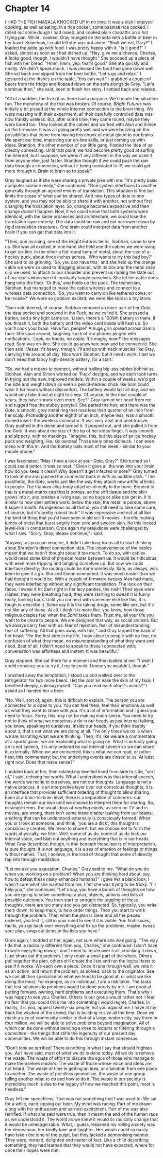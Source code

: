 
# Chapter 14 
I HAD THE FISH MASALA KNOCKED UP in no time. It was a dish I enjoyed cooking, as well as eating. In a rice cooker, some basmati rice cooked. I rolled out some dough I had mixed, and cooked plain chapattis on a hot frying pan. While I cooked, Gray lounged on the sofa with a bottle of beer in her hand. Somehow, I could tell she was not alone. "Shall we eat, Gray?" I loaded the table up with food. I was pretty happy with it. "Is it good?" I asked, almost as soon as I had dished up. "Hey, give me a chance, Charles, it looks good, though, I wouldn't have thought." She scooped up a piece of fish with her bread. "Hmm, hmm, yep, that's good." She ate quickly and neatly. We didn't speak much. I was pleased the food had gone down well. She sat back and sipped from her beer bottle. "Let's go and relax." I gestured at the dishes on the table, "this can wait." I grabbed a couple of beers from the fridge and flopped down on the sofa alongside Gray. "Let's continue then," she said, keen to finish her story. I settled back and relaxed. 

"All of a sudden, the five of us there had a purpose. We'd made the situation fun. The monotony of the trial was broken. Of course, *Bright Futures* was initially a bit pissed at the whole Internet connection to the brain thing. We were messing with their experiment; all their carefully controlled data was now frankly useless. But, after some time, they came round, maybe they were bored too. They looked at the cables and worked with Alan and Simon on the firmware. It was all going pretty well and we were buzzing on the possibilities that came from having this chunk of metal glued to our brains. We spent our time, improving our on-line skills, or just coming up with ideas. Brandon, the other member of our little gang, floated the idea of us directly connecting. Until that point, we had become pretty good at surfing the Internet, but I suppose, we weren't any different in the way we used it from anyone else, just faster. Brandon thought if we could push the raw data through a connection, without it being translated to IP, we could get more through it. Brain to brain so to speak." 

Gray laughed as if she were sharing a private joke with me. "It's pretty basic computer science really," she continued. "One system interfaces to another generally through an agreed means of translation. This situation is fine but limits the scope of what can be shared. Add new types of data to one system, and you may not be able to share it with another, not without first changing the translation layer. So, change becomes expensive and then change doesn't happen. Now, if we could know that both systems were identical, with the same processes and architecture, we could lose the translation layer entirely. The data could be raw and not narrowed down by rigid translation structures. One brain could interpret data from another brain if you can get that data into it.

"Then, one morning, one of the *Bright Futures* techs, Siobhan, came to see us. She was all excited, in one hand she held one the cables we were using to get on-line. In the other a flat round lump of metal, about the size of a hockey puck, about three inches across. 'Who wants to try this bad boy?' She said to us grinning. 'So, you can have this,' and she held up the orange cable we were so used to dragging around, with its box and the metal snap clip we used, to attach to our shoulder and prevent us ripping the Gate out of our skulls when we did inevitably tangle ourselves. She let the cable ends hang onto the floor. 'Or this,' and holds up the puck. The technician, Siobhan, had managed to make the cable wireless and connect to a wireless data connection. 'So, you want to carry on like tethered cows, or be mobile?' We were so goddam excited; we were like kids in a toy store.

"Sam volunteered, of course. Siobhan removed an inner part of her *Gate*, the data socket and screwed in the *Puck*, as we called it. She pressed a button, and a tiny light came on. 'Listen, there's a 100Wh battery in there. If you thrash it, both the battery and the video card inside will heat up. So you'll cook your brain. Have fun, people!' A huge grin spread across Sam's face. She spun around, laughing. Each of our phones pinged with notifications. *'Look, no hands, no cable. It's magic, mom!'* the messages read. Sam was on-line. She could go anywhere now and be connected. She then said, 'Jesus it's heavy, though. I'll end up with neck muscles like Gray, carrying this around all day. Nice work Siobhan, but it needs work. I bet we don't need that fancy high-density battery, for a start.'

"So, we had a means to connect, without trailing big-ass cables behind us. Siobhan, Alan and Simon worked on 'Puck' designs, and we each took turns in trying out the new, improved models. Within a couple of weeks, we'd got the size and weight down so even a pencil-necked chick like Sam could wear it for hours without discomfort. The battery would last all day, and we would only take it out at night to sleep. Of course, in the next couple of years, they have shrunk even more. See?" Gray turned her head from me and tugged free the stubby ponytail. She parted the hair, and there was the *Gate*, a smooth, grey metal ring that rose less than quarter of an inch from her scalp. Protruding another eighth of an inch, maybe less, was a smooth domed insert: the wireless connector. It was very neat and unobtrusive. Gray pushed in the dome and turned it. It popped out, and she pulled it from the *Gate*. It was about the size of the tip of her index finger. It was smooth and slippery, with no markings. "Imagine, this, but the size of an ice hockey puck and weighing, like, six ounces! Those early ones did suck. I can even sleep with this in. And the battery lasts most of the week - similar to your mobile phone."

I was fascinated. "May I have a look at your *Gate*, Gray?" She turned so I could see it better. It was so neat. "Given it goes all the way into your brain, how do you keep it clean? Why doesn't it get infected or sore?" Gray turned to look at me and pushed the connector back in with an audible click. "The prosthetic, the *Gate*, works just like the way they attach new artificial limbs to people. The titanium alloy body attaches directly to the bone. Bonded to that is a metal-matrix cap that is porous, so the soft tissue and the skin grows into it, and creates a living seal, so no bugs or alike can get in. It is similar to how deer antlers work: below the skin, the metal is porous, above it super smooth. As ingenious as all that is, you still need to take some care, of course, but it's pretty robust tech." It was impressive and not at all like the kind of thing that you'd have seen in old sci-fi movies - horrific looking lumps of metal that burst angrily from sore and swollen skin. No this looked jewel-like in comparison. Once again my prejudices were challenged by what I saw. "Sorry, Gray, please continue," I said.

"Anyway, as you can imagine, it didn't take long for us all to start thinking about Brandon's direct connection idea. The inconvenience of the cables meant that we hadn't thought about it too much. To do so, with cables would need some kind of physical router between us. It would be ridiculous, with even more tripping and tangling ourselves up. But now we could interface directly; the routing could be done wirelessly. Sam, as always, was keen to give it a go. She and Simon connected. It was much easier than we had thought it would be. With a couple of firmware tweaks Alan had made, they were interfacing without any significant translation. The look on their faces. I swear it hit Sam right in her lacy panties, the rush! Their eyes were dilated, they were breathing hard, they were starting to sweat! It is funny really, looking back. Until you connect with someone else like this, it is tough to describe it. Some say it is like taking drugs, some like sex, but it's not like any of these. At all. I think it is more like, you know, how those religious crazies feel when the *Spirit* takes them. Trust me, all your life you want to be close to people. We are designed that way, as social animals. But we always carry fear with us: fear of rejection; fear of misunderstanding; fear of suffering. All that goes away with this," and Gray tapped the back of her head. "For the first time in my life, I was close to people with no fear, no confusion of what they mean, no misunderstanding of what they want and need. Best of all, I didn't need to speak to those I connected with; conversation was effortless and instant. It was beautiful."

Gray stopped. She sat there for a moment and then looked at me. "I wish I could convince you to try it, I really could. I know you wouldn't, though."

I brushed away the temptation, I stood up and walked over to the refrigerator for two more beers. I let the cool air ease the skin of my face. I breathed deeply, calming myself. "Can you read each other's minds?" I asked as I handed her a beer.

"No. Well, sort of, again, this is difficult to explain. The person you are connected to is open to you. You can feel them, feel their emotions as well as what they want to share with you. It's a lot of information and I guess you need to focus. Sorry, this may not be making much sense. You need to try not to think of what we consciously do in our heads as just internal talking, you know, speaking to ourselves, inside our heads. If you think deeply about it, that's not what we are doing at all. The only times we do is when we are narrating what we are thinking. Then, it's like we are a commentator at a sports game, we are explaining what is going on. What is *actually* going on is not speech, it is only *ordered* by our internal speech so we can share it, externally. When we are connected, this is what we can read, or rather hear, this commentary; but the underlying events are closed to us. At least right now. Does that make sense?" 

I nodded back at her, then rotated my levelled hand from side to side, "sort of," I said, echoing her words. What I understood was that internal speech, the words we recite to ourselves, are not our thoughts. Language is not a native process; it is an interpretive layer over our conscious thoughts; it is an interface that provides sufficient ordering of thought to allow sharing. Even at a brain-to-brain level, there is a separation of concerns: our thoughts remain our own until we choose to interpret them for sharing. So, in simple terms, the usual ideas of *reading minds*, as seen on TV and in movies, are wrong, there isn't some inane chatter leaking from our brains; anything that can be understood externally is consciously formed. When you or I look at someone, and think, 'you are a dick', this thought is consciously created. We mean to share it, but we choose not to form the words physically, we filter. Well, some of us do, some of us do leak our internal voice, and blab out anything and everything that is in our heads. What Gray described, though, is that beneath these layers of interpretation, is pure thought. It is not language; it is a sea of emotion or feelings or things without names. That, I believe, is the kind of thought that some of directly tap into through meditation.

<!-- 
Gray is calm, her interactions cause no stress to her. Those close to her, she trusts completely - they are open and without any barrier. The fear we all carry, that the other person is misunderstanding us, or that we do not know the other, is not a fear Gray carried. She could, in an instant, call upon a legion of experience to interpret others. She could also withdraw to their company, where all thought was unfettered with misunderstanding and intrigue.


The following needs to be a concrete example, to make it easier for the reader to imagine - a good example would be an abstract version of Gray dealing with Charles.

need some jokes, need to tone down the rhetoric
-->
"Let me ask you a question, Charles," Gray said to me. "What do you do when you working on a problem? When you are thinking hard about, say, how to defeat these nasty enhanced humans?" I gave her a blank look; I wasn't sure what she wanted from me, I felt she was trying to be tricky. "I'll help you," she continued. "Let's say, you have a bunch of thoughts on how you are going to solve something: a plan, objects, actions and lists of possible outcomes. You then start to struggle the juggling of these thoughts, there are too many and you get distracted. So, typically, you write them down, to keep track, to help order things. Then you start to work through the problem. Then when the plan is clear and all the pieces ordered, you test it, still in your mind to see if it is viable. You find issues, faults, you go back over everything and fix up the problems, maybe, tweak your plan, swap out items in the lists you have."

Once again, I nodded at her, again, not sure where she was going. "The way I do that is radically different from you, Charles," she continued. I don't have to write everything down; I don't need to iterate over it all, shrinking it down, I just share out the problem. I only retain a small part of the whole. Others pull together the plan, others still create the lists and run the logical tests to see if it works. We each own a piece. Once it runs through well, we vote it as an action, and return the problem, as solved, back to the originator. See, we can all then specialise on what we tend to be good at, or what we like doing the most. For example, as an individual, I am a risk taker. The tasks that test solutions to problems would be done poorly by me. I am good at putting forward, owning, hard problems and executing them. That's why I was happy to see you, Charles. Others in our group would rather not. I feel no fear that you could trick me into something I would regret, Charles. In reality, it is you, against twenty-six people, not you against me. I have at my back the wisdom of the crowd, that is building in size all the time. Once we reach a size of community similar to that of a large modern city, say three or four million, we will be able to solve problems beyond imagination. All of which can be done without bending a knee to *leaders* or filtering through a *committee* - the things that stifle the ingenuity of our present day communities. We will be able to do this through instant consensus.

"Don't look so terrified! There is nothing in what I say that should frighten you. As I have said, most of what we do is done today. All we do is remove the waste. The waste of effort to placate the egos of those who manage to make themselves *leaders*. The waste of those whose voice and ideas are not heard. The waste of time in getting an idea, or a solution from one place to another. The waste of pointless generalism, the waste of one group telling another what to do and how to do it. The waste in our society is incredible; much is due to the legacy of how we reached this point, most is needless."

Gray left me speechless. That was not something that I was used to. We sat for a while, each sipping our beer. My mind was racing. Part of me drawn along with her enthusiasm and earnest excitement. Part of me was also terrified. If what she said were true, then it meant the end of the human race as we understood it. The world as we knew it would so radically change that it would be unrecognisable. What, I guess, lessened my roiling anxiety was her demeanour, her kindly tone and laughter. Her words could so easily have taken the tone of the pulpit, but they lacked a sermonising manner. They were, instead, delighted and matter of fact. Like a child describing something, they had learned that they would not have expected, where for once their hopes were met.

<!-- Connected increases my sapience, not my sentience. Look it up.

How connected consensus works. The analogy of the pull request, but in real-time and fast. The connection of feelings not just language. -->

